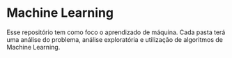 # Machine Learning

Esse repositório tem como foco o aprendizado de máquina. Cada pasta terá uma análise do problema, análise exploratória e utilização de algoritmos de Machine Learning.